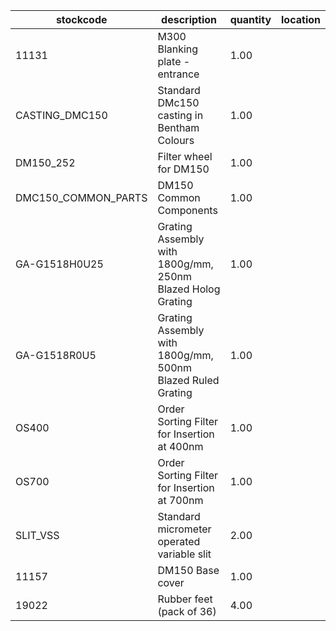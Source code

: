 |stockcode|description|quantity|location|
|---------|-----------|--------|--------|
|11131|M300 Blanking plate - entrance|1.00||
|CASTING_DMC150|Standard DMc150 casting in Bentham Colours|1.00||
|DM150_252|Filter wheel for DM150|1.00||
|DMC150_COMMON_PARTS|DM150 Common Components|1.00||
|GA-G1518H0U25|Grating Assembly with 1800g/mm, 250nm Blazed Holog Grating|1.00||
|GA-G1518R0U5|Grating Assembly with 1800g/mm, 500nm Blazed Ruled Grating|1.00||
|OS400|Order Sorting Filter for Insertion at 400nm|1.00||
|OS700|Order Sorting Filter for Insertion at 700nm|1.00||
|SLIT_VSS|Standard micrometer operated variable slit|2.00||
|11157|DM150 Base cover|1.00||
|19022|Rubber feet (pack of 36)|4.00||
